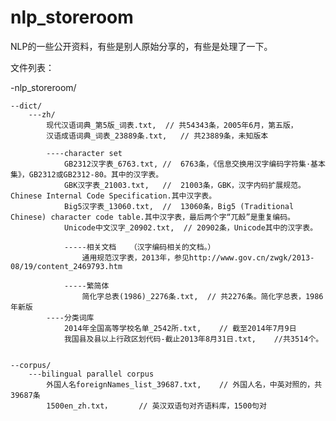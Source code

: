 nlp_storeroom
=============

NLP的一些公开资料，有些是别人原始分享的，有些是处理了一下。

文件列表：


-nlp_storeroom/

	--dict/
		---zh/
			现代汉语词典_第5版_词表.txt,	// 共54343条，2005年6月，第五版，
			汉语成语词典_词表_23889条.txt,	// 共23889条，未知版本
			
			----character set
				GB2312汉字表_6763.txt,	//	6763条，《信息交换用汉字编码字符集·基本集》，GB2312或GB2312-80。其中的汉字表。
				GBK汉字表_21003.txt,	//	21003条，GBK，汉字内码扩展规范。Chinese Internal Code Specification.其中汉字表。
				Big5汉字表_13060.txt,	//	13060条，Big5 (Traditional Chinese) character code table.其中汉字表，最后两个字“兀嗀”是重复编码。
				Unicode中文汉字_20902.txt,	// 20902条，Unicode其中的汉字表。
				
				-----相关文档	（汉字编码相关的文档。）
					通用规范汉字表，2013年，参见http://www.gov.cn/zwgk/2013-08/19/content_2469793.htm
					
				-----繁简体
					简化字总表(1986)_2276条.txt,	// 共2276条。简化字总表，1986年新版
			----分类词库
				2014年全国高等学校名单_2542所.txt,    // 截至2014年7月9日
				我国县及县以上行政区划代码-截止2013年8月31日.txt,    //共3514个。
			
			
	--corpus/
		---bilingual parallel corpus
			外国人名foreignNames_list_39687.txt, 	// 外国人名，中英对照的，共39687条
			1500en_zh.txt，		// 英汉双语句对齐语料库，1500句对
